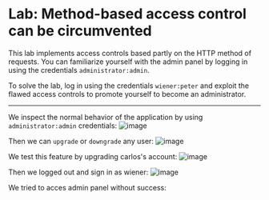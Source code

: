 # Lab: Method-based access control can be circumvented

This lab implements access controls based partly on the HTTP method of requests.
You can familiarize yourself with the admin panel by logging in using the credentials `administrator:admin`.

To solve the lab, log in using the credentials `wiener:peter` and exploit the flawed access controls to promote yourself to become an administrator.

---


We inspect the normal behavior of the application by using `administrator:admin` credentials:
![image](https://github.com/user-attachments/assets/cbe7e749-0872-46e8-adfe-198b8b5de011)

Then we can `upgrade` or `downgrade` any user:
![image](https://github.com/user-attachments/assets/e02be972-e135-4e49-9825-e36f67422bc0)

We test this feature by upgrading carlos's account:
![image](https://github.com/user-attachments/assets/7be1e87f-9a49-4325-a49a-79f75a4422c5)

Then we logged out and sign in as wiener:
![image](https://github.com/user-attachments/assets/fc945ec2-02b5-41fd-ba6d-7caf3f2deff5)

We tried to acces admin panel without success:
